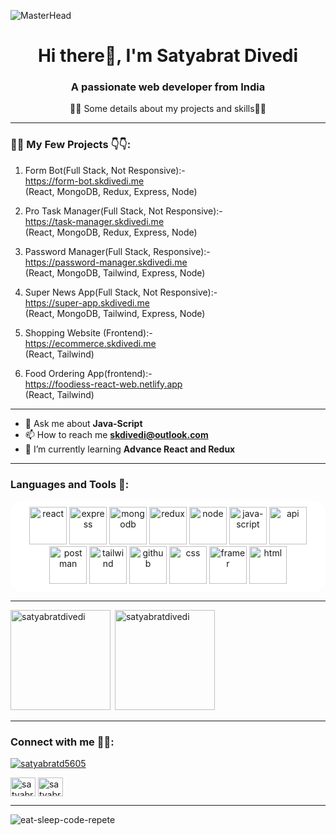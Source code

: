 ![MasterHead](https://mir-s3-cdn-cf.behance.net/project_modules/fs/54b6c068097599.5b50bca476b9b.gif)
###

<h1 align="center">Hi there👋, I'm Satyabrat Divedi</h1>
<h3 align="center">A passionate web developer from India</h3>
 <p align="center" >👨‍💻 Some details about my projects and skills👨‍💻</p>
 <hr></hr>

<h3 align="left">👨‍💻 My Few Projects 👇👇:</h3> 

1. Form Bot(Full Stack, Not Responsive):- </br> https://form-bot.skdivedi.me </br> (React, MongoDB, Redux, Express, Node)

2. Pro Task Manager(Full Stack, Not Responsive):- </br> https://task-manager.skdivedi.me </br> (React, MongoDB, Redux, Express, Node)

3. Password Manager(Full Stack, Responsive):- </br> https://password-manager.skdivedi.me </br> (React, MongoDB, Tailwind, Express, Node)

4. Super News App(Full Stack, Not Responsive):- </br> https://super-app.skdivedi.me </br> (React, MongoDB, Tailwind, Express, Node)

5. Shopping Website (Frontend):- </br> https://ecommerce.skdivedi.me </br> (React, Tailwind)

6. Food Ordering App(frontend):- </br> https://foodiess-react-web.netlify.app </br> (React, Tailwind)

<hr/>


- 💬 Ask me about **Java-Script**
- 📫 How to reach me **skdivedi@outlook.com**
- 🌱 I’m currently learning **Advance React and Redux**


<hr></hr>
<h3 align="left">Languages and Tools 🤖:</h3>

<p align="center" style="background-color: white; border-radius: 20px; padding: 10px;">
  <img src="https://www.svgrepo.com/show/354259/react.svg" alt="react" width="60" height="60" />
  <img src="https://img.icons8.com/?size=512&id=WNoJgbzDr3i2&format=png" alt="express" width="60" height="60"/>
  <img src="https://www.svgrepo.com/show/331488/mongodb.svg" alt="mongodb" width="60" height="60" />
  <img src="https://www.svgrepo.com/show/452093/redux.svg" alt="redux" width="60" height="60" />
  <img src="https://www.svgrepo.com/show/355140/node.svg" alt="node" width="60" height="60" />
  <img src="https://www.svgrepo.com/show/373705/js-official.svg" alt="java-script" width="60" height="60" />
  <img src="https://www.svgrepo.com/show/530439/api-interface.svg" alt="api" width="60" height="60" />
  <img src="https://www.svgrepo.com/show/354202/postman-icon.svg" alt="postman" width="60" height="60" />
  <img src="https://www.svgrepo.com/show/374118/tailwind.svg" alt="tailwind" width="60" height="60" />
  <img src="https://www.svgrepo.com/show/475654/github-color.svg" alt="github" width="60" height="60" />
  <img src="https://www.svgrepo.com/show/353623/css-3.svg" alt="css" width="60" height="60" />
  <img src="https://www.svgrepo.com/show/452207/framer.svg" alt="framer" width="60" height="60" />
  <img src="https://www.svgrepo.com/show/353884/html-5.svg" alt="html" width="60" height="60" />
</p>
 <hr></hr>
      
      

<p><img height="160px" align="left" src="https://github-readme-stats.vercel.app/api/top-langs?username=satyabratdivedi&show_icons=true&locale=en&layout=compact" alt="satyabratdivedi" /></p>

<p>&nbsp;<img height="160px" src="https://github-readme-stats.vercel.app/api?username=satyabratdivedi&show_icons=true&locale=en" alt="satyabratdivedi" /></p>

  <hr></hr>

<h3 align="left">Connect with me 🤙🏻:</h3>
<p align="left"> <a href="https://twitter.com/satyabratd5605" target="blank"><img src="https://img.shields.io/twitter/follow/satyabratd5605?logo=twitter&style=for-the-badge" alt="satyabratd5605" /></a> </p>
<p align="left">
<a href="https://twitter.com/satyabratd5605" target="blank"><img align="center" src="https://raw.githubusercontent.com/rahuldkjain/github-profile-readme-generator/master/src/images/icons/Social/twitter.svg" alt="satyabratd5605" height="30" width="40" /></a>
<a href="https://linkedin.com/in/satyabrat-divedi-a3555a183" target="blank"><img align="center" src="https://raw.githubusercontent.com/rahuldkjain/github-profile-readme-generator/master/src/images/icons/Social/linked-in-alt.svg" alt="satyabrat-divedi-a3555a183" height="30" width="40" /></a>
</p>
 <hr></hr>
 <img src="https://media.licdn.com/dms/image/v2/D5616AQFu6wEH3_47Tg/profile-displaybackgroundimage-shrink_350_1400/profile-displaybackgroundimage-shrink_350_1400/0/1725803815196?e=1735171200&v=beta&t=8C-GqWrHi8wueqnyERZ08Iq7VyDKoAnXRzeLKtFEU1A" alt="eat-sleep-code-repete" />
